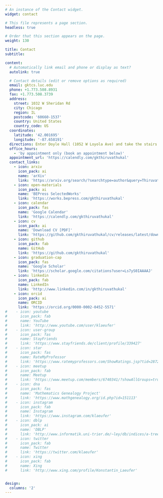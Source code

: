 ```yaml
---
# An instance of the Contact widget.
widget: contact

# This file represents a page section.
headless: true

# Order that this section appears on the page.
weight: 130

title: Contact
subtitle:

content:
  # Automatically link email and phone or display as text?
  autolink: true

  # Contact details (edit or remove options as required)
  email: gktcs.luc.edu
  phone: +1.773.508.8931
  fax: +1.773.508.3739
  address:
    street: 1032 W Sheridan Rd
    city: Chicago
    region: IL
    postcode: '60660-1537'
    country: United States
    country_code: US
  coordinates:
    latitude: '42.001695'
    longitude: '-87.658191'
  directions: Enter Doyle Hall (1052 W Loyola Ave) and take the stairs to room 301 on the third floor
  office_hours:
    - 'by appointment only (book an appointment below)'
  appointment_url: 'https://calendly.com/gkthiruvathukal'
  contact_links:
    - icon: arxiv
      icon_pack: ai
      name: 'arXiv'
      link: 'https://arxiv.org/search/?searchtype=author&query=Thiruvathukal+G+K'
    - icon: open-materials
      icon_pack: ai
      name: 'BEPress SelectedWorks'
      link: 'https://works.bepress.com/gkthiruvathukal'
    - icon: calendar
      icon_pack: fas
      name: 'Google Calendar'
      link: 'https://calendly.com/gkthiruvathukal'
    - icon: cv
      icon_pack: ai
      name: 'Download CV [PDF]'
      link: 'https://github.com/gkthiruvathukal/cv/releases/latest/download/gkthiruvathukal-cv.pdf'
    - icon: github
      icon_pack: fab
      name: GitHub
      link: 'https://github.com/gkthiruvathukal'
    - icon: graduation-cap
      icon_pack: fas
      name: 'Google Scholar'
      link: 'https://scholar.google.com/citations?user=Ls7yS0IAAAAJ'
    - icon: linkedin
      icon_pack: fab
      name: LinkedIn
      link: 'http://www.linkedin.com/in/gkthiruvathukal'
    - icon: orcid
      icon_pack: ai
      name: ORCID
      link: 'https://orcid.org/0000-0002-0452-5571'
#    - icon: youtube
#      icon_pack: fab
#      name: YouTube
#      link: 'http://www.youtube.com/user/klaeufer'
#    - icon: user-group
#      icon_pack: fas
#      name: StayFriends
#      link: 'https://www.stayfriends.de/client/profile/339427'
#    - icon: star
#      icon_pack: fas
#      name: RateMyProfessor
#      link: 'https://www.ratemyprofessors.com/ShowRatings.jsp?tid=287274'
#    - icon: meetup
#      icon_pack: fab
#      name: Meetup
#      link: 'https://www.meetup.com/members/6740341/?showAllGroups=true'
#    - icon: dna
#      icon_pack: fas
#      name: 'Mathematics Genealogy Project'
#      link: 'https://www.mathgenealogy.org/id.php?id=151113'
#    - icon: instagram
#      icon_pack: fab
#      name: Instagram
#      link: 'https://www.instagram.com/klaeufer'
#    - icon: dblp
#      icon_pack: ai
#      name: 'DBLP'
#      link: 'http://www.informatik.uni-trier.de/~ley/db/indices/a-tree/l/L=auml=ufer:Konstantin.html'
#    - icon: twitter
#      icon_pack: fab
#      name: Twitter
#      link: 'https://twitter.com/klaeufer'
#    - icon: xing
#      icon_pack: fab
#      name: Xing
#      link: 'http://www.xing.com/profile/Konstantin_Laeufer'


design:
  columns: '2'
---
```

